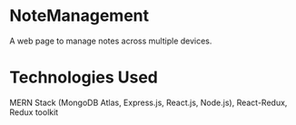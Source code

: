 # NoteManagement
 A web page to manage notes across multiple devices.

# Technologies Used
 MERN Stack (MongoDB Atlas, Express.js, React.js, Node.js), React-Redux, Redux toolkit
